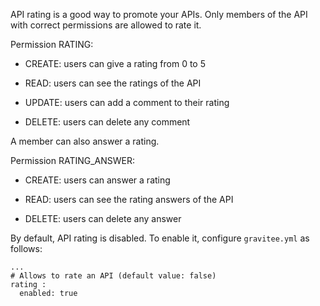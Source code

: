 API rating is a good way to promote your APIs. Only members of the API
with correct permissions are allowed to rate it.

Permission RATING:

-   CREATE: users can give a rating from 0 to 5

-   READ: users can see the ratings of the API

-   UPDATE: users can add a comment to their rating

-   DELETE: users can delete any comment

A member can also answer a rating.

Permission RATING\_ANSWER:

-   CREATE: users can answer a rating

-   READ: users can see the rating answers of the API

-   DELETE: users can delete any answer

By default, API rating is disabled. To enable it, configure
`gravitee.yml` as follows:

    ...
    # Allows to rate an API (default value: false)
    rating :
      enabled: true
